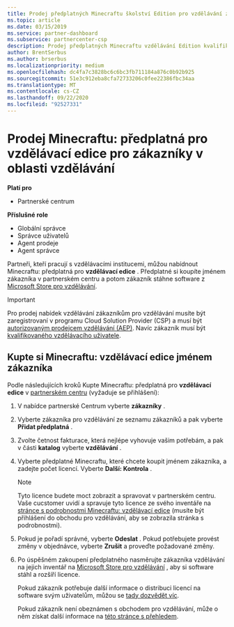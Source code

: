 ```yaml
---
title: Prodej předplatných Minecraftu školství Edition pro vzdělávání zákazníkům
ms.topic: article
ms.date: 03/15/2019
ms.service: partner-dashboard
ms.subservice: partnercenter-csp
description: Prodej předplatných Minecraftu vzdělávání Edition kvalifikovaným zákazníkům, kteří si je můžou stáhnout z obchodu Microsoftu pro vzdělávání.
author: BrentSerbus
ms.author: brserbus
ms.localizationpriority: medium
ms.openlocfilehash: dc4fa7c3828bc6c6bc3fb711184a876c0b92b925
ms.sourcegitcommit: 51e3c912eba8cfa72733206c0fee22386fbc34aa
ms.translationtype: MT
ms.contentlocale: cs-CZ
ms.lasthandoff: 09/22/2020
ms.locfileid: "92527331"
---
```

# <a name="sell-minecraft-education-edition-subscriptions-to-education-customers"></a>Prodej Minecraftu: předplatná pro vzdělávací edice pro zákazníky v oblasti vzdělávání

**Platí pro**

-  Partnerské centrum

**Příslušné role**
-   Globální správce
-   Správce uživatelů
-   Agent prodeje
-   Agent správce

Partneři, kteří pracují s vzdělávacími institucemi, můžou nabídnout Minecraftu: předplatná pro **vzdělávací edice** . Předplatné si koupíte jménem zákazníka v partnerském centru a potom zákazník stáhne software z [Microsoft Store pro vzdělávání](https://educationstore.microsoft.com). 

>[!IMPORTANT]
>Pro prodej nabídek vzdělávání zákazníkům pro vzdělávání musíte být zaregistrovaní v programu Cloud Solution Provider (CSP) a musí být [autorizovaným prodejcem vzdělávání (AEP)](https://www.mepn.com). Navíc zákazník musí být [kvalifikovaného vzdělávacího uživatele](https://www.microsoftvolumelicensing.com/DocumentSearch.aspx?Mode=3&DocumentTypeId=7).  

 
## <a name="buy-minecraft-education-edition-on-behalf-of-your-customer"></a>Kupte si **Minecraftu: vzdělávací edice** jménem zákazníka

Podle následujících kroků Kupte Minecraftu: předplatná pro **vzdělávací edice** v [partnerském centru](https://partnercenter.microsoft.com/pcv/dashboard/overview
) (vyžaduje se přihlášení):

  1.  V nabídce partnerské Centrum vyberte **zákazníky** .
  
  2.  Vyberte zákazníka pro vzdělávání ze seznamu zákazníků a pak vyberte **Přidat předplatná** .
  
  3.  Zvolte četnost fakturace, která nejlépe vyhovuje vašim potřebám, a pak v části **katalog** vyberte **vzdělávání** .

  4.  Vyberte předplatné Minecraftu, které chcete koupit jménem zákazníka, a zadejte počet licencí. Vyberte **Další: Kontrola** .

      >[!NOTE]
      >Tyto licence budete moct zobrazit a spravovat v partnerském centru. Vaše cucstomer uvidí a spravuje tyto licence ze svého inventáře na [stránce s podrobnostmi Minecraftu: vzdělávací edice](https://educationstore.microsoft.com/store/details/minecraft-education-edition/9nblggh4r2r6) (musíte být přihlášení do obchodu pro vzdělávání, aby se zobrazila stránka s podrobnostmi). 

  5.  Pokud je pořadí správné, vyberte **Odeslat** . Pokud potřebujete provést změny v objednávce, vyberte **Zrušit** a proveďte požadované změny.   

  6.  Po úspěšném zakoupení předplatného nasměrujte zákazníka vzdělávání na jejich inventář na [Microsoft Store pro vzdělávání](https://educationstore.microsoft.com) , aby si software stáhl a rozšíří licence.

      Pokud zákazník potřebuje další informace o distribuci licencí na software svým uživatelům, můžou se [tady dozvědět víc](/education/windows/school-get-minecraft#distribute-minecraft).  
  
      Pokud zákazník není obeznámen s obchodem pro vzdělávání, může o něm získat další informace na [této stránce s přehledem](/microsoft-store/windows-store-for-business-overview).  

